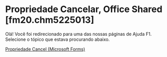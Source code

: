 
# Propriedade Cancelar, Office Shared [fm20.chm5225013]

Olá! Você foi redirecionado para uma das nossas páginas de Ajuda F1. Selecione o tópico que estava procurando abaixo.

[Propriedade Cancel (Microsoft Forms)](http://msdn.microsoft.com/library/ac816d52-a1a3-9d64-f70a-0d96d49766a2%28Office.15%29.aspx)
